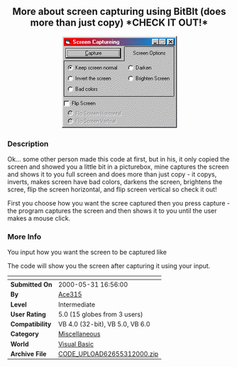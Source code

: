 ﻿<div align="center">

## More about screen capturing using BitBlt \(does more than just copy\) \*CHECK IT OUT\!\*

<img src="PIC20005311647428621.gif">
</div>

### Description

Ok... some other person made this code at first, but in his, it only copied the screen and showed you a little bit in a picturebox, mine captures the screen and shows it to you full screen and does more than just copy - it copys, inverts, makes screen have bad colors, darkens the screen, brightens the scree, flip the screen horizontal, and flip screen vertical so check it out!

First you choose how you want the scree captured then you press capture - the program captures the screen and then shows it to you until the user makes a mouse click.
 
### More Info
 
You input how you want the screen to be captured like

The code will show you the screen after capturing it using your input.


<span>             |<span>
---                |---
**Submitted On**   |2000-05-31 16:56:00
**By**             |[Ace315](https://github.com/Planet-Source-Code/PSCIndex/blob/master/ByAuthor/ace315.md)
**Level**          |Intermediate
**User Rating**    |5.0 (15 globes from 3 users)
**Compatibility**  |VB 4\.0 \(32\-bit\), VB 5\.0, VB 6\.0
**Category**       |[Miscellaneous](https://github.com/Planet-Source-Code/PSCIndex/blob/master/ByCategory/miscellaneous__1-1.md)
**World**          |[Visual Basic](https://github.com/Planet-Source-Code/PSCIndex/blob/master/ByWorld/visual-basic.md)
**Archive File**   |[CODE\_UPLOAD62655312000\.zip](https://github.com/Planet-Source-Code/ace315-more-about-screen-capturing-using-bitblt-does-more-than-just-copy-check-it-out__1-8496/archive/master.zip)








